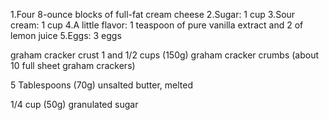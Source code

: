 1.Four 8-ounce blocks of full-fat cream cheese
2.Sugar: 1 cup
3.Sour cream: 1 cup
4.A little flavor: 1 teaspoon of pure vanilla extract and 2 of lemon juice
5.Eggs: 3 eggs

graham cracker crust
1 and 1/2 cups (150g) graham cracker crumbs (about 10 full sheet graham crackers)

5 Tablespoons (70g) unsalted butter, melted

1/4 cup (50g) granulated sugar